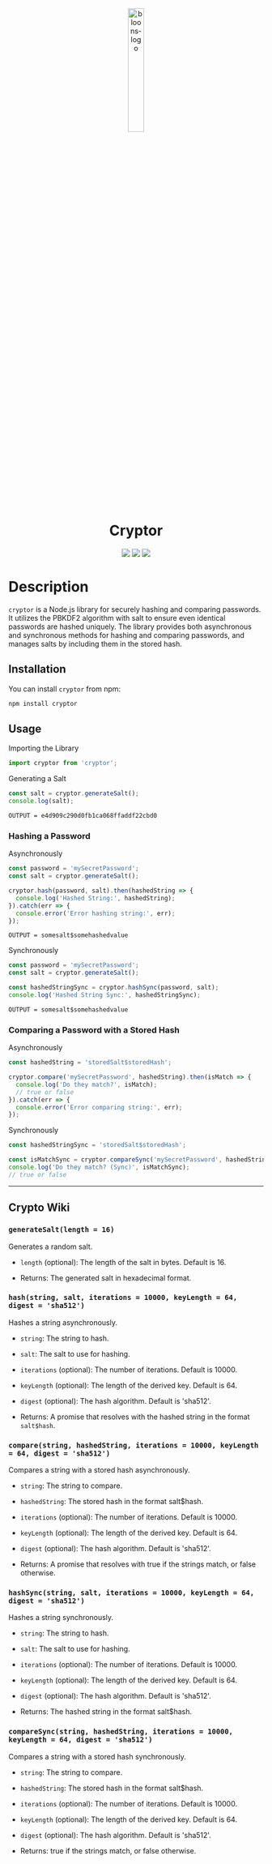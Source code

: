 <div class="logo" align="center">
  <img width="25%" src="https://static-00.iconduck.com/assets.00/node-js-icon-454x512-nztofx17.png" alt="bloons-logo">
  <br>
</div>
<div align="center">
    <h1>Cryptor</h1>
    <img src="https://img.shields.io/github/license/danilppzz/Cryptor">
    <img src="https://img.shields.io/github/issues/danilppzz/Cryptor">
    <img src="https://img.shields.io/github/checks-status/danilppzz/Cryptor/main">
</div>

# Description

`cryptor` is a Node.js library for securely hashing and comparing passwords. It utilizes the PBKDF2 algorithm with salt to ensure even identical passwords are hashed uniquely. The library provides both asynchronous and synchronous methods for hashing and comparing passwords, and manages salts by including them in the stored hash.

## Installation

You can install `cryptor` from npm:

```bash
npm install cryptor
```

## Usage

Importing the Library

```js
import cryptor from 'cryptor';
```

Generating a Salt
```js
const salt = cryptor.generateSalt();
console.log(salt);
```
```env
OUTPUT = e4d909c290d0fb1ca068ffaddf22cbd0
```

### Hashing a Password

Asynchronously
```js
const password = 'mySecretPassword';
const salt = cryptor.generateSalt();

cryptor.hash(password, salt).then(hashedString => {
  console.log('Hashed String:', hashedString);
}).catch(err => {
  console.error('Error hashing string:', err);
});
```
```env
OUTPUT = somesalt$somehashedvalue
```

Synchronously
```js
const password = 'mySecretPassword';
const salt = cryptor.generateSalt();

const hashedStringSync = cryptor.hashSync(password, salt);
console.log('Hashed String Sync:', hashedStringSync);
```
```env
OUTPUT = somesalt$somehashedvalue
```

### Comparing a Password with a Stored Hash

Asynchronously
```js
const hashedString = 'storedSalt$storedHash';

cryptor.compare('mySecretPassword', hashedString).then(isMatch => {
  console.log('Do they match?', isMatch); 
  // true or false
}).catch(err => {
  console.error('Error comparing string:', err);
});
```

Synchronously
```js
const hashedStringSync = 'storedSalt$storedHash';

const isMatchSync = cryptor.compareSync('mySecretPassword', hashedStringSync);
console.log('Do they match? (Sync)', isMatchSync); 
// true or false
```

---

## Crypto Wiki

### `generateSalt(length = 16)`

Generates a random salt.

- `length` (optional): The length of the salt in bytes. Default is 16.

- Returns: The generated salt in hexadecimal format.

### `hash(string, salt, iterations = 10000, keyLength = 64, digest = 'sha512')`

Hashes a string asynchronously.

- `string`: The string to hash.

- `salt`: The salt to use for hashing.

- `iterations` (optional): The number of iterations. Default is 10000.

- `keyLength` (optional): The length of the derived key. Default is 64.

- `digest` (optional): The hash algorithm. Default is 'sha512'.

- Returns: A promise that resolves with the hashed string in the format `salt$hash`.

### `compare(string, hashedString, iterations = 10000, keyLength = 64, digest = 'sha512')`

Compares a string with a stored hash asynchronously.

- `string`: The string to compare.

- `hashedString`: The stored hash in the format salt$hash.

- `iterations` (optional): The number of iterations. Default is 10000.

- `keyLength` (optional): The length of the derived key. Default is 64.

- `digest` (optional): The hash algorithm. Default is 'sha512'.

- Returns: A promise that resolves with true if the strings match, or false otherwise.

### `hashSync(string, salt, iterations = 10000, keyLength = 64, digest = 'sha512')`

Hashes a string synchronously.

- `string`: The string to hash.

- `salt`: The salt to use for hashing.

- `iterations` (optional): The number of iterations. Default is 10000.

- `keyLength` (optional): The length of the derived key. Default is 64.

- `digest` (optional): The hash algorithm. Default is 'sha512'.

- Returns: The hashed string in the format salt$hash.

### `compareSync(string, hashedString, iterations = 10000, keyLength = 64, digest = 'sha512')`

Compares a string with a stored hash synchronously.

- `string`: The string to compare.

- `hashedString`: The stored hash in the format salt$hash.
- `iterations` (optional): The number of iterations. Default is 10000.

- `keyLength` (optional): The length of the derived key. Default is 64.

- `digest` (optional): The hash algorithm. Default is 'sha512'.

- Returns: true if the strings match, or false otherwise.
